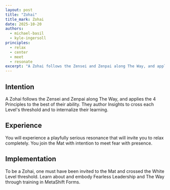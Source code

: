 ```yaml
---
layout: post
title: "Zohai"
title_mark: Zohai
date: 2025-10-20
authors:
  - michael-basil
  - kyle-ingersoll
principles:
  - relax
  - center
  - meet
  - resonate
excerpt: "A Zohai follows the Zensei and Zenpai along The Way, and applies the 4 Principles to the best of their ability."
---
```


## Intention

A Zohai follows the Zensei and Zenpai along The Way, and applies the 4 Principles to the best of their ability. They author Insights to cross each Level's threshold and to internalize their learning.

## Experience

You will experience a playfully serious resonance that will invite you to relax completely. You join the Mat with intention to meet fear with presence.

## Implementation

To be a Zohai, one must have been invited to the Mat and crossed the White Level threshold. Learn about and embody Fearless Leadership and The Way through training in MetaShift Forms.
